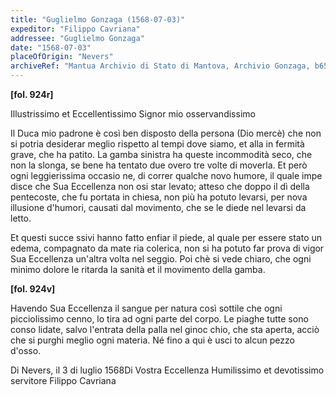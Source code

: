 ```yaml
---
title: "Guglielmo Gonzaga (1568-07-03)"
expeditor: "Filippo Cavriana"
addressee: "Guglielmo Gonzaga"
date: "1568-07-03"
placeOfOrigin: "Nevers"
archiveRef: "Mantua Archivio di Stato di Mantova, Archivio Gonzaga, b654, fols. 924r-924v"
---
```



**[fol. 924r]**

Illustrissimo  et Eccellentissimo Signor  mio osservandissimo 

Il Duca mio padrone è così ben disposto della<span class="lb-marker"></span>  persona (Dio mercè) che non si potria desiderar<span class="lb-marker"></span>  meglio rispetto al tempi dove siamo, et alla in<span class="lb-marker"></span> fermità grave, che ha patito. La gamba<span class="lb-marker"></span>  sinistra ha queste incommodità seco, che non<span class="lb-marker"></span>  la slonga, se bene ha tentato due overo tre<span class="lb-marker"></span>  volte di moverla. Et però ogni leggierissima occasio<span class="lb-marker"></span> ne, di correr qualche novo humore, il quale impe<span class="lb-marker"></span> disce che Sua Eccellenza  non osi star levato; atteso che<span class="lb-marker"></span>  doppo il dì della pentecoste, che fu portata in<span class="lb-marker"></span>  chiesa, non più ha potuto levarsi, per nova<span class="lb-marker"></span>  illusione d'humori, causati dal movimento, che<span class="lb-marker"></span>  se le diede nel levarsi da letto.

Et questi succe<span class="lb-marker"></span> ssivi hanno fatto enfiar il piede, al quale per<span class="lb-marker"></span>  essere stato un edema, compagnato da mate<span class="lb-marker"></span> ria colerica, non si ha potuto far prova<span class="lb-marker"></span>  di vigor Sua Eccellenza  un'altra volta nel seggio. Poi<span class="lb-marker"></span> chè si vede chiaro, che ogni minimo dolore<span class="lb-marker"></span>  le ritarda la sanità et il movimento della<span class="lb-marker"></span>  gamba.


**[fol. 924v]**

Havendo Sua Eccellenza  il sangue per natura così<span class="lb-marker"></span>  sottile che ogni picciolissimo cenno, lo tira ad<span class="lb-marker"></span>  ogni parte del corpo. Le piaghe tutte sono conso<span class="lb-marker"></span> lidate, salvo l'entrata della palla nel ginoc<span class="lb-marker"></span> chio, che sta aperta, acciò che si purghi<span class="lb-marker"></span>  meglio ogni materia. Né fino a qui è usci<span class="lb-marker"></span> to alcun pezzo d'osso.

Di Nevers, il 3 di luglio 1568Di Vostra Eccellenza Humilissimo  et devotissimo  servitore<span class="lb-marker"></span> Filippo Cavriana

